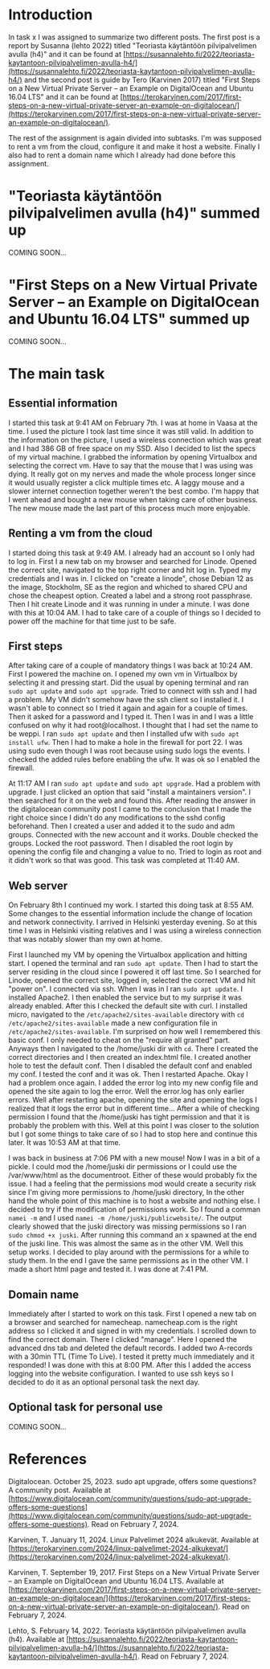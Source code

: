 # Introduction

In task x I was assigned to summarize two different posts. The first post is a report by Susanna (lehto 2022) titled "Teoriasta käytäntöön pilvipalvelimen avulla (h4)" and it can be found at [https://susannalehto.fi/2022/teoriasta-kaytantoon-pilvipalvelimen-avulla-h4/](https://susannalehto.fi/2022/teoriasta-kaytantoon-pilvipalvelimen-avulla-h4/) and the second post is guide by Tero (Karvinen 2017) titled "First Steps on a New Virtual Private Server – an Example on DigitalOcean and Ubuntu 16.04 LTS" and it can be found at [https://terokarvinen.com/2017/first-steps-on-a-new-virtual-private-server-an-example-on-digitalocean/](https://terokarvinen.com/2017/first-steps-on-a-new-virtual-private-server-an-example-on-digitalocean/).

The rest of the assignment is again divided into subtasks. I'm was supposed to rent a vm from the cloud, configure it and make it host a website. Finally I also had to rent a domain name which I already had done before this assignment.

# "Teoriasta käytäntöön pilvipalvelimen avulla (h4)" summed up

COMING SOON...

# "First Steps on a New Virtual Private Server – an Example on DigitalOcean and Ubuntu 16.04 LTS" summed up

COMING SOON...

# The main task

## Essential information

I started this task at 9:41 AM on February 7th. I was at home in Vaasa at the time. I used the picture I took last time since it was still valid. In addition to the information on the picture, I used a wireless connection which was great and I had 386 GB of free space on my SSD. Also I decided to list the specs of my virtual machine. I grabbed the information by opening Virtualbox and selecting the correct vm. Have to say that the mouse that I was using was dying. It really got on my nerves and made the whole process longer since it would usually register a click multiple times etc. A laggy mouse and a slower internet connection together weren't the best combo. I'm happy that I went ahead and bought a new mouse when taking care of other business. The new mouse made the last part of this process much more enjoyable.

## Renting a vm from the cloud

I started doing this task at 9:49 AM. I already had an account so I only had to log in. First I a new tab on my browser and searched for Linode. Opened the correct site, navigated to the top right corner and hit log in. Typed my credentials and I was in. I clicked on "create a linode", chose Debian 12 as the image, Stockholm, SE as the region and whiched to shared CPU and chose the cheapest option. Created a label and a strong root passphrase. Then I hit create Linode and it was running in under a minute. I was done with this at 10:04 AM. I had to take care of a couple of things so I decided to power off the machine for that time just to be safe.

## First steps

After taking care of a couple of mandatory things I was back at 10:24 AM. First I powered the machine on. I opened my own vm in Virtualbox by selecting it and pressing start. Did the usual by opening terminal and ran `sudo apt update` and `sudo apt upgrade`. Tried to connect with ssh and I had a problem. My VM didn't somehow have the ssh client so I installed it. I wasn't able to connect so I tried it again and again for a couple of times. Then it asked for a password and I typed it. Then I was in and I was a little confused on why it had root@localhost. I thought that I had set the name to be weppi. I ran `sudo apt update` and then I installed ufw with `sudo apt install ufw`. Then I had to make a hole in the firewall for port 22. I was using sudo even though I was root because using sudo logs the events. I checked the added rules before enabling the ufw. It was ok so I enabled the firewall.

At 11:17 AM I ran `sudo apt update` and `sudo apt upgrade`. Had a problem with upgrade. I just clicked an option that said "install a maintainers version". I then searched for it on the web and found this. After reading the answer in the digitalocean community post I came to the conclusion that I made the right choice since I didn't do any modifications to the sshd config beforehand. Then I created a user and added it to the sudo and adm groups. Connected with the new account and it works. Double checked the groups. Locked the root password. Then I disabled the root login by opening the config file and changing a value to no. Tried to login as root and it didn't work so that was good. This task was completed at 11:40 AM.

## Web server

On February 8th I continued my work. I started this doing task at 8:55 AM. Some changes to the essential information include the change of location and network connectivity. I arrived in Helsinki yesterday evening. So at this time I was in Helsinki visiting relatives and I was using a wireless connection that was notably slower than my own at home.

First I launched my VM by opening the Virtualbox application and hitting start. I opened the terminal and ran `sudo apt update`. Then I had to start the server residing in the cloud since I powered it off last time. So I searched for Linode, opened the correct site, logged in, selected the correct VM and hit "power on". I connected via ssh. When I was in I ran `sudo apt update`. I installed Apache2. I then enabled the service but to my surprise it was already enabled. After this I checked the default site with curl. I installed micro, navigated to the `/etc/apache2/sites-available` directory with `cd /etc/apache2/sites-available` made a new configuration file in `/etc/apache2/sites-available`. I'm surprised on how well I remembered this basic conf. I only needed to cheat on the "require all granted" part. Anyways then I navigated to the /home/juski dir with `cd`. There I created the correct directories and I then created an index.html file. I created another hole to test the default conf. Then I disabled the default conf and enabled my conf. I tested the conf and it was ok. Then I restarted Apache. Okay I had a problem once again. I added the error log into my new config file and opened the site again to log the error. Well the error.log has only earlier errors. Well after restarting apache, opening the site and opening the logs I realized that it logs the error but in different time... After a while of checking permission I found that the /home/juski has tight permission and that it is probably the problem with this. Well at this point I was closer to the solution but I got some things to take care of so I had to stop here and continue this later. It was 10:53 AM at that time.

I was back in business at 7:06 PM with a new mouse! Now I was in a bit of a pickle. I could mod the /home/juski dir permissions or I could use the /var/www/html as the documentroot. Either of these would probably fix the issue. I had a feeling that the permissions mod would create a security risk since I'm giving more permissions to /home/juski directory, In the other hand the whole point of this machine is to host a website and nothing else. I decided to try if the modification of permissions work. So I found a comman `namei -m` and I used `namei -m /home/juski/publicwebsite/`. The output clearly showed that the juski directory was missing permissions so I ran `sudo chmod +x juski`. After running this command an x spawned at the end of the juski line. This was almost the same as in the other VM. Well this setup works. I decided to play around with the permissions for a while to study them. In the end I gave the same permissions as in the other VM. I made a short html page and tested it. I was done at 7:41 PM.

## Domain name

Immediately after I started to work on this task. First I opened a new tab on a browser and searched for namecheap. namecheap.com is the right address so I clicked it and signed in with my credentials. I scrolled down to find the correct domain. There I clicked "manage". Here I opened the advanced dns tab and deleted the default records. I added two A-records with a 30min TTL (Time To Live). I tested it pretty much immediately and it responded! I was done with this at 8:00 PM. After this I added the access logging into the website configuration. I wanted to use ssh keys so I decided to do it as an optional personal task the next day.

## Optional task for personal use

COMING SOON...

# References

Digitalocean. October 25, 2023. sudo apt upgrade, offers some questions? A community post. Available at [https://www.digitalocean.com/community/questions/sudo-apt-upgrade-offers-some-questions](https://www.digitalocean.com/community/questions/sudo-apt-upgrade-offers-some-questions). Read on February 7, 2024.

Karvinen, T. January 11, 2024. Linux Palvelimet 2024 alkukevät. Available at [https://terokarvinen.com/2024/linux-palvelimet-2024-alkukevat/](https://terokarvinen.com/2024/linux-palvelimet-2024-alkukevat/).

Karvinen, T. September 19, 2017. First Steps on a New Virtual Private Server – an Example on DigitalOcean and Ubuntu 16.04 LTS. Available at [https://terokarvinen.com/2017/first-steps-on-a-new-virtual-private-server-an-example-on-digitalocean/](https://terokarvinen.com/2017/first-steps-on-a-new-virtual-private-server-an-example-on-digitalocean/). Read on February 7, 2024.

Lehto, S. February 14, 2022. Teoriasta käytäntöön pilvipalvelimen avulla (h4). Available at [https://susannalehto.fi/2022/teoriasta-kaytantoon-pilvipalvelimen-avulla-h4/](https://susannalehto.fi/2022/teoriasta-kaytantoon-pilvipalvelimen-avulla-h4/). Read on February 7, 2024.
